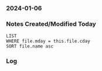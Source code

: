 ### 2024-01-06

### Notes Created/Modified Today
```dataview
LIST 
WHERE file.mday = this.file.cday
SORT file.name asc
```
### Log
